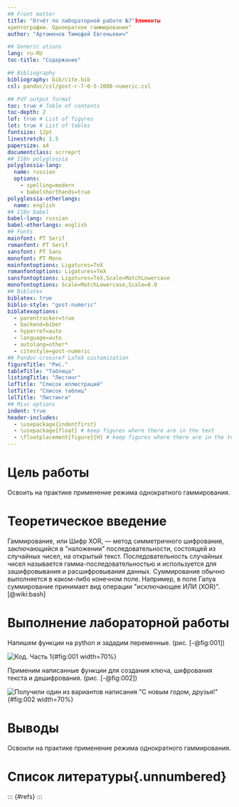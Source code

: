 ```yaml
---
## Front matter
title: "Отчёт по лабораторной работе №7"Элементы
криптографии. Однократное гаммирование"
author: "Артамонов Тимофей Евгеньевич"

## Generic otions
lang: ru-RU
toc-title: "Содержание"

## Bibliography
bibliography: bib/cite.bib
csl: pandoc/csl/gost-r-7-0-5-2008-numeric.csl

## Pdf output format
toc: true # Table of contents
toc-depth: 2
lof: true # List of figures
lot: true # List of tables
fontsize: 12pt
linestretch: 1.5
papersize: a4
documentclass: scrreprt
## I18n polyglossia
polyglossia-lang:
  name: russian
  options:
	- spelling=modern
	- babelshorthands=true
polyglossia-otherlangs:
  name: english
## I18n babel
babel-lang: russian
babel-otherlangs: english
## Fonts
mainfont: PT Serif
romanfont: PT Serif
sansfont: PT Sans
monofont: PT Mono
mainfontoptions: Ligatures=TeX
romanfontoptions: Ligatures=TeX
sansfontoptions: Ligatures=TeX,Scale=MatchLowercase
monofontoptions: Scale=MatchLowercase,Scale=0.9
## Biblatex
biblatex: true
biblio-style: "gost-numeric"
biblatexoptions:
  - parentracker=true
  - backend=biber
  - hyperref=auto
  - language=auto
  - autolang=other*
  - citestyle=gost-numeric
## Pandoc-crossref LaTeX customization
figureTitle: "Рис."
tableTitle: "Таблица"
listingTitle: "Листинг"
lofTitle: "Список иллюстраций"
lotTitle: "Список таблиц"
lolTitle: "Листинги"
## Misc options
indent: true
header-includes:
  - \usepackage{indentfirst}
  - \usepackage{float} # keep figures where there are in the text
  - \floatplacement{figure}{H} # keep figures where there are in the text
---
```


# Цель работы

Освоить на практике применение режима однократного гаммирования.

# Теоретическое введение

Гаммирование, или Шифр XOR, — метод симметричного шифрования, заключающийся в "наложении" последовательности, состоящей из случайных чисел, на открытый текст. 
Последовательность случайных чисел называется гамма-последовательностью и используется для зашифровывания и расшифровывания данных. Суммирование обычно выполняется в каком-либо конечном поле. 
Например, в поле Галуа суммирование принимает вид операции "исключающее ИЛИ (XOR)". [@wiki:bash]

# Выполнение лабораторной работы

Напишем функции на python и зададим переменные. (рис. [-@fig:001])

![Код. Часть 1](image/1.PNG){#fig:001 width=70%}

Применим написанные функции для создания ключа, шифрования текста и дешифрования. (рис. [-@fig:002])

![Получили один из вариантов написания "С новым годом, друзья!"](image/2.PNG){#fig:002 width=70%}

# Выводы

Освоили на практике применение режима однократного гаммирования.

# Список литературы{.unnumbered}

::: {#refs}
:::
